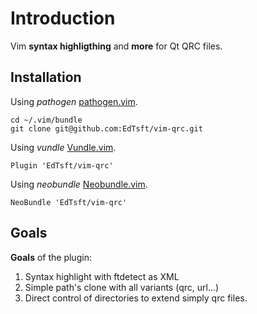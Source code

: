 # Introduction

Vim **syntax highligthing** and **more** for Qt QRC files.

## Installation

Using _pathogen_
[pathogen.vim](https://github.com/tpope/vim-pathogen).
    
    cd ~/.vim/bundle
    git clone git@github.com:EdTsft/vim-qrc.git

Using _vundle_
[Vundle.vim](https://github.com/gmarik/Vundle.vim).

    Plugin 'EdTsft/vim-qrc'

Using _neobundle_
[Neobundle.vim](https://github.com/Shougo/neobundle.vim).

    NeoBundle 'EdTsft/vim-qrc'

## Goals

**Goals** of the plugin:

1. Syntax highlight with ftdetect as XML
2. Simple path's clone with all variants (qrc, url...)
3. Direct control of directories to extend simply qrc files.
